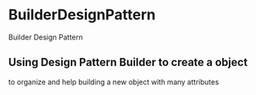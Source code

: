 # BuilderDesignPattern
Builder Design Pattern


## Using Design Pattern Builder to create a object
to organize and help building a new object with many attributes
